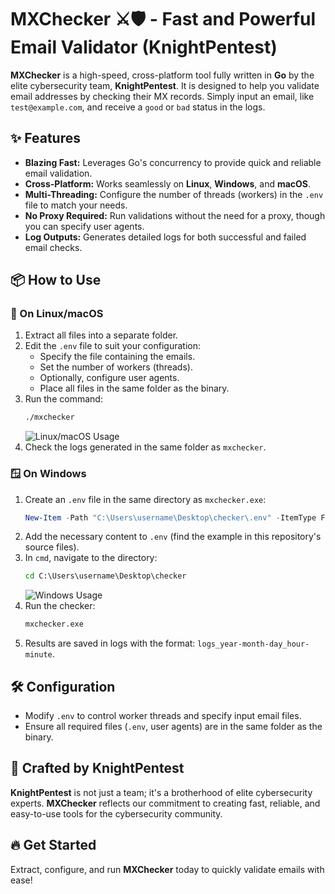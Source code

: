 
# MXChecker ⚔️🛡️ - Fast and Powerful Email Validator (KnightPentest)

**MXChecker** is a high-speed, cross-platform tool fully written in **Go** by the elite cybersecurity team, **KnightPentest**. It is designed to help you validate email addresses by checking their MX records. Simply input an email, like `test@example.com`, and receive a `good` or `bad` status in the logs.

## ✨ Features
- **Blazing Fast:** Leverages Go's concurrency to provide quick and reliable email validation.
- **Cross-Platform:** Works seamlessly on **Linux**, **Windows**, and **macOS**.
- **Multi-Threading:** Configure the number of threads (workers) in the `.env` file to match your needs.
- **No Proxy Required:** Run validations without the need for a proxy, though you can specify user agents.
- **Log Outputs:** Generates detailed logs for both successful and failed email checks.

## 📦 How to Use

### 🐧 On Linux/macOS
1. Extract all files into a separate folder.
2. Edit the `.env` file to suit your configuration:
   - Specify the file containing the emails.
   - Set the number of workers (threads).
   - Optionally, configure user agents.
   - Place all files in the same folder as the binary.
3. Run the command:
   ```bash
   ./mxchecker
   ```
   ![Linux/macOS Usage](https://github.com/user-attachments/assets/ea24ffc1-cfe6-4436-a4dc-55beae2b2aae)
4. Check the logs generated in the same folder as `mxchecker`.

### 🪟 On Windows
1. Create an `.env` file in the same directory as `mxchecker.exe`:
   ```powershell
   New-Item -Path "C:\Users\username\Desktop\checker\.env" -ItemType File
   ```
2. Add the necessary content to `.env` (find the example in this repository's source files).
3. In `cmd`, navigate to the directory:
   ```cmd
   cd C:\Users\username\Desktop\checker
   ```
   ![Windows Usage](https://github.com/user-attachments/assets/a0f00de4-dc9b-4f08-bb82-067f1bf61f85)
4. Run the checker:
   ```cmd
   mxchecker.exe
   ```
5. Results are saved in logs with the format: `logs_year-month-day_hour-minute`.

## 🛠️ Configuration
- Modify `.env` to control worker threads and specify input email files.
- Ensure all required files (`.env`, user agents) are in the same folder as the binary.

## 🤝 Crafted by KnightPentest
**KnightPentest** is not just a team; it's a brotherhood of elite cybersecurity experts. **MXChecker** reflects our commitment to creating fast, reliable, and easy-to-use tools for the cybersecurity community.

## 🔥 Get Started
Extract, configure, and run **MXChecker** today to quickly validate emails with ease!
